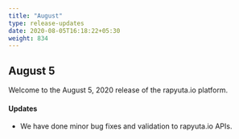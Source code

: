 ```yaml
---
title: "August"
type: release-updates
date: 2020-08-05T16:18:22+05:30
weight: 834
---
```


## August 5
Welcome to the August 5, 2020 release of the rapyuta.io platform.

#### Updates
- We have done minor bug fixes and validation to rapyuta.io APIs.